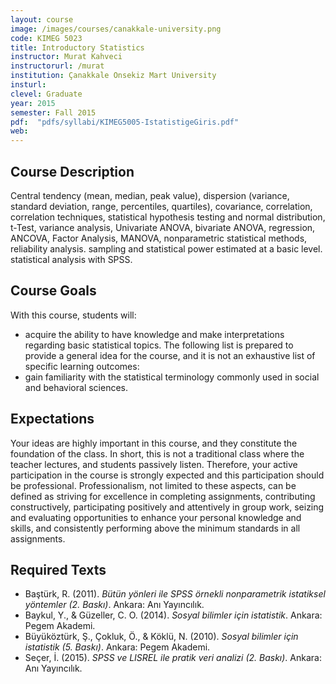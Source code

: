 ```yaml
---
layout: course
image: /images/courses/canakkale-university.png
code: KIMEG 5023
title: Introductory Statistics
instructor: Murat Kahveci
instructorurl: /murat
institution: Çanakkale Onsekiz Mart University
insturl:
clevel: Graduate
year: 2015
semester: Fall 2015
pdf:  "pdfs/syllabi/KIMEG5005-IstatistigeGiris.pdf"
web:
---
```


## Course Description

Central tendency (mean, median, peak value), dispersion (variance, standard deviation, range, percentiles, quartiles), covariance, correlation, correlation techniques, statistical hypothesis testing and normal distribution, t-Test, variance analysis, Univariate ANOVA, bivariate ANOVA, regression, ANCOVA, Factor Analysis, MANOVA, nonparametric statistical methods, reliability analysis. sampling and statistical power estimated at a basic level. statistical analysis with SPSS.

## Course Goals

With this course, students will:

* acquire the ability to have knowledge and make interpretations regarding basic statistical topics. The following list is prepared to provide a general idea for the course, and it is not an exhaustive list of specific learning outcomes:
* gain familiarity with the statistical terminology commonly used in social and behavioral sciences.

## Expectations


Your ideas are highly important in this course, and they constitute the foundation of the class. In short, this is not a traditional class where the teacher lectures, and students passively listen. Therefore, your active participation in the course is strongly expected and this participation should be professional. Professionalism, not limited to these aspects, can be defined as striving for excellence in completing assignments, contributing constructively, participating positively and attentively in group work, seizing and evaluating opportunities to enhance your personal knowledge and skills, and consistently performing above the minimum standards in all assignments.

## Required Texts

* Baştürk, R. (2011). _Bütün yönleri ile SPSS örnekli nonparametrik istatiksel yöntemler (2. Baskı)_. Ankara: Anı Yayıncılık.
* Baykul, Y., & Güzeller, C. O. (2014). _Sosyal bilimler için istatistik_. Ankara: Pegem Akademi.
* Büyüköztürk, Ş., Çokluk, Ö., & Köklü, N. (2010). _Sosyal bilimler için istatistik (5. Baskı)_. Ankara: Pegem Akademi.
* Seçer, İ. (2015). _SPSS ve LISREL ile pratik veri analizi (2. Baskı)_. Ankara: Anı Yayıncılık.